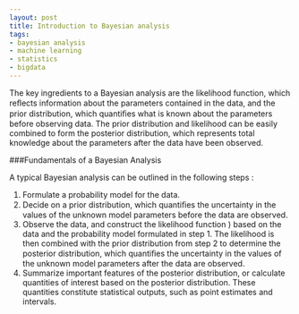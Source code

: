 ```yaml
--- 
layout: post
title: Introduction to Bayesian analysis
tags: 
- bayesian analysis
- machine learning
- statistics
- bigdata
---
```

The key ingredients to a Bayesian analysis are the likelihood function, which reﬂects information about the parameters contained in the data, and the prior distribution, which quantiﬁes what is known about the parameters before observing data.
The prior distribution and likelihood can be easily combined to form the posterior distribution, which represents total knowledge about the parameters after the data have been observed.

###Fundamentals of a Bayesian Analysis

A typical Bayesian analysis can be outlined in the following steps :

1. Formulate a probability model for the data.
2. Decide on a prior distribution, which quantiﬁes the uncertainty in the values of the unknown model parameters before the data are observed.
3. Observe the data, and construct the likelihood function ) based on the data and the probability model formulated in step 1. The likelihood is then combined with the prior distribution from step 2 to determine the posterior distribution, which quantiﬁes the uncertainty in the values of the unknown model parameters after the data are observed.
4. Summarize important features of the posterior distribution, or calculate quantities of interest based on the posterior distribution. These quantities constitute statistical outputs, such as point estimates and intervals.
